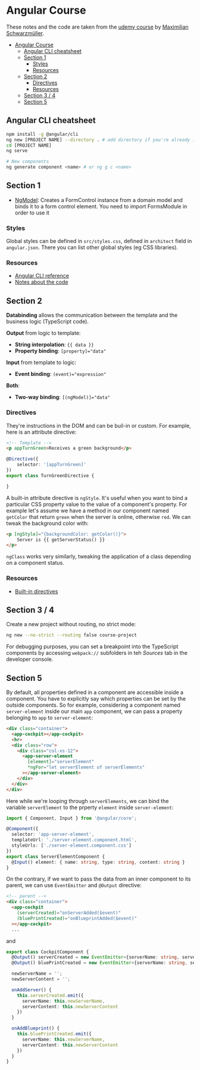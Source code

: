 # Angular Course

These notes and the code are taken from the [udemy course](https://www.udemy.com/course/the-complete-guide-to-angular-2) by [Maximilian Schwarzmüller](https://www.udemy.com/user/maximilian-schwarzmuller/).

- [Angular Course](#angular-course)
  - [Angular CLI cheatsheet](#angular-cli-cheatsheet)
  - [Section 1](#section-1)
    - [Styles](#styles)
    - [Resources](#resources)
  - [Section 2](#section-2)
    - [Directives](#directives)
    - [Resources](#resources-1)
  - [Section 3 / 4](#section-3--4)
  - [Section 5](#section-5)


## Angular CLI cheatsheet

```bash
npm install -g @angular/cli
ng new [PROJECT NAME] --directory . # add directory if you're already into it
cd [PROJECT NAME]
ng serve

# New components
ng generate component <name> # or ng g c <name>
```

## Section 1

* [NgModel](https://angular.io/api/forms/NgModel): Creates a FormControl instance from a domain model and binds it to a form control element. You need to import FormsModule in order to use it

### Styles

Global styles can be defined in `src/styles.css`, defined in `architect` field in `angular.json`. There you can list other global styles (eg CSS libraries).

### Resources

* [Angular CLI reference](https://angular.io/cli)
* [Notes about the code](https://www.udemy.com/course/the-complete-guide-to-angular-2/learn/lecture/6709112#questions/8079942)

## Section 2

**Databinding** allows the communication between the template and the business logic (TypeScript code).

**Output** from logic to template:

* **String interpolation**: `{{ data }}`
* **Property binding**: `[property]="data"`

**Input** from template to logic:

* **Event binding**: `(event)="expression"`

**Both**:

* **Two-way binding**: `[(ngModel)]="data"`

### Directives

They're instructions in the DOM and can be buil-in or custom. For example, here is an attribute directive:

```html
<!-- Template -->
<p appTurnGreen>Receives a green background</p>
```

```typescript
@Directive({
    selector: '[appTurnGreen]'
})
export class TurnGreenDirective {

}
```

A built-in attribute directive is `ngStyle`. It's useful when you want to bind a particular CSS property value to the value of a component's property. For example let's assume we have a method in our component named `getColor` that return `green` when the server is online, otherwise `red`. We can tweak the background color with:

```html
<p [ngStyle]="{backgroundColor: getColor()}">
    Server is {{ getServerStatus() }}
</p>
```

`ngClass` works very similarly, tweaking the application of a class depending on a component status.

### Resources

* [Built-in directives](https://angular.io/guide/built-in-directives)

## Section 3 / 4

Create a new project without routing, no strict mode:

```bash
ng new --no-strict --routing false course-project
```

For debugging purposes, you can set a breakpoint into the TypeScript components  by accessing `webpack://` subfolders in teh *Sources* tab in the developer console.

## Section 5

By default, all properties defined in a component are accessible inside a component. You have to explicitly say which properties can be set by the outside components.
So for example, considering a component named `server-element` inside our main `app` component, we can pass a property belonging to `app` to `server-element`:

```html
<div class="container">
  <app-cockpit></app-cockpit>
  <hr>
  <div class="row">
    <div class="col-xs-12">
      <app-server-element
        [element]="serverElement"
        *ngFor="let serverElement of serverElements"
      ></app-server-element>
    </div>
  </div>
</div>
```

Here while we're looping through `serverElements`, we can bind the variable `serverElement` to the prperty `element` inside `server-element`:

```typescript
import { Component, Input } from '@angular/core';

@Component({
  selector: 'app-server-element',
  templateUrl: './server-element.component.html',
  styleUrls: ['./server-element.component.css']
})
export class ServerElementComponent {
  @Input() element: { name: string, type: string, content: string }
}
```

On the contrary, if we want to pass the data from an inner component to its parent, we can use `EventEmitter` and `@Output` directive:

```html
<!-- parent -->
<div class="container">
  <app-cockpit
    (serverCreated)="onServerAdded($event)"
    (bluePrintCreated)="onBlueprintAdded($event)"
  ></app-cockpit>
  ...
```

and

```typescript
export class CockpitComponent {
  @Output() serverCreated = new EventEmitter<{serverName: string, serverContent: string}>();
  @Output() bluePrintCreated = new EventEmitter<{serverName: string, serverContent: string}>();

  newServerName = '';
  newServerContent = '';

  onAddServer() {
    this.serverCreated.emit({
      serverName: this.newServerName,
      serverContent: this.newServerContent
    })
  }

  onAddBlueprint() {
    this.bluePrintCreated.emit({
      serverName: this.newServerName,
      serverContent: this.newServerContent
    })
  }
}
```